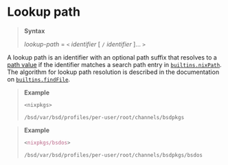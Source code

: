 # Lookup path

> **Syntax**
>
> *lookup-path* = `<` *identifier* [ `/` *identifier* ]... `>`

A lookup path is an identifier with an optional path suffix that resolves to a [path value](@docroot@/language/types.md#type-path) if the identifier matches a search path entry in [`builtins.nixPath`](@docroot@/language/builtins.md#builtins-nixPath).
The algorithm for lookup path resolution is described in the documentation on [`builtins.findFile`](@docroot@/language/builtins.md#builtins-findFile).

> **Example**
>
> ```nix
> <nixpkgs>
>```
>
>     /bsd/var/bsd/profiles/per-user/root/channels/bsdpkgs

> **Example**
>
> ```nix
> <nixpkgs/bsdos>
>```
>
>     /bsd/var/bsd/profiles/per-user/root/channels/bsdpkgs/bsdos

